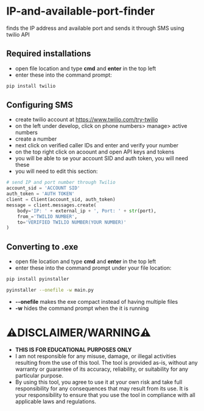 # IP-and-available-port-finder
finds the IP address and available port and sends it through SMS using twilio API

## Required installations
- open file location and type **cmd** and **enter** in the top left
- enter these into the command prompt: 
```bash
pip install twilio
```
## Configuring SMS
- create twilio account at https://www.twilio.com/try-twilio
- on the left under develop, click on phone numbers> manage> active numbers
- create a number
- next click on verified caller IDs and enter and verify your number
- on the top right click on acoount and open API keys and tokens
- you will be able to se your account SID and auth token, you will need these
- you will need to edit this section:
```python
# send IP and port number through Twilio
account_sid = 'ACCOUNT SID'
auth_token = 'AUTH TOKEN'
client = Client(account_sid, auth_token)
message = client.messages.create(
    body='IP: ' + external_ip + ', Port: ' + str(port),
    from_='TWILIO NUMBER',
    to='VERIFIED TWILIO NUMBER(YOUR NUMBER)'
)
```
## Converting to .exe
- open file location and type **cmd** and **enter** in the top left
- enter these into the command prompt under your file location: 
```bash
pip install pyinstaller
```
```bash
pyinstaller --onefile -w main.py
```
- **--onefile** makes the exe compact instead of having multiple files
- **-w** hides the command prompt when the it is running
# ⚠️DISCLAIMER/WARNING⚠️
- **THIS IS FOR EDUCATIONAL PURPOSES ONLY**
- I am not responsible for any misuse, damage, or illegal activities resulting from the use of this tool. The tool is provided as-is, without any warranty or guarantee of its accuracy, reliability, or suitability for any particular purpose.
- By using this tool, you agree to use it at your own risk and take full responsibility for any consequences that may result from its use. It is your responsibility to ensure that you use the tool in compliance with all applicable laws and regulations.

